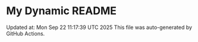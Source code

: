 # My Dynamic README
Updated at: Mon Sep 22 11:17:39 UTC 2025
This file was auto-generated by GitHub Actions.
